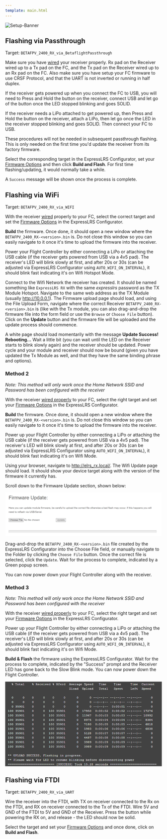 ```yaml
---
template: main.html
---
```


![Setup-Banner](https://raw.githubusercontent.com/ExpressLRS/ExpressLRS-hardware/master/img/quick-start.png)

## Flashing via Passthrough

Target: `BETAFPV_2400_RX_via_BetaflightPassthrough`

Make sure you have [wired](../../quick-start/rx-fcprep/#betafpv-receivers) your receiver properly. Rx pad on the Receiver wired up to a Tx pad on the FC, and the Tx pad on the Receiver wired up to an Rx pad on the FC. Also make sure you have setup your FC firmware to use CRSF Protocol, and that the UART is not inverted or running in half duplex.

If the receiver gets powered up when you connect the FC to USB, you will need to Press and Hold the button on the receiver, connect USB and let go of the button once the LED stopped blinking and goes SOLID.

If the receiver needs a LiPo attached to get powered up, then Press and Hold the button on the receiver, attach a LiPo, then let go once the LED in the receiver stopped blinking and goes SOLID. Then connect your FC to USB.

These procedures will not be needed in subsequent passthrough flashing. This is only needed on the first time you'd update the receiver from its factory firmware.

Select the corresponding target in the ExpressLRS Configurator, set your [Firmware Options](../../quick-start/firmware-options) and then click **Build and Flash**. For first time flashing/updating, it would normally take a while.

A `Success` message will be shown once the process is complete.

## Flashing via WiFi

Target: `BETAFPV_2400_RX_via_WIFI`

With the receiver [wired](../../quick-start/rx-fcprep/#betafpv-receivers) properly to your FC, select the correct target and set the [Firmware Options](../../quick-start/firmware-options) in the ExpressLRS Configurator.

**Build** the firmware. Once done, it should open a new window where the `BETAFPV_2400_RX-<version>.bin` is. Do not close this window so you can easily navigate to it once it's time to upload the firmware into the receiver.

Power your Flight Controller by either connecting a LiPo or attaching the USB cable (if the receiver gets powered from USB via a 4v5 pad). The receiver's LED will blink slowly at first, and after 20s or 30s (can be adjusted via ExpressLRS Configurator using `AUTO_WIFI_ON_INTERVAL`), it should blink fast indicating it's on Wifi Hotspot Mode.

Connect to the Wifi Network the receiver has created. It should be named something like `ExpressLRS RX` with the same *expresslrs* password as the TX Module Hotspot. Navigate to the same web address as the TX Module (usually http://10.0.0.1). The Firmware upload page should load, and using the File Upload Form, navigate where the correct Receiver `BETAFPV_2400_RX-<version>.bin` is (like with the Tx module, you can also drag-and-drop the firmware file into the form field or use the `Browse` or `Choose File` button). Click on the **Update** button and the firmware file will be uploaded and the update process should commence.

A white page should load momentarily with the message **Update Success! Rebooting...** Wait a little bit (you can wait until the LED on the Receiver starts to blink slowly again) and the receiver should be updated. Power cycle and your module and receiver should now be bound (given you have updated the Tx Module as well, and that they have the same binding phrase and options).

### Method 2

*Note: This method will only work once the Home Network SSID and Password has been configured with the receiver*

With the receiver [wired properly](/quick-start/rx-fcprep/#namimnorc-voyager-flash) to your FC, select the right target and set your [Firmware Options](/quick-start/firmware-options) in the ExpressLRS Configurator.

**Build** the firmware. Once done, it should open a new window where the `BETAFPV_2400_RX-<version>.bin` is. Do not close this window so you can easily navigate to it once it's time to upload the firmware into the receiver.

Power up your Flight Controller by either connecting a LiPo or attaching the USB cable (if the receiver gets powered from USB via a 4v5 pad). The receiver's LED will blink slowly at first, and after 20s or 30s (can be adjusted via ExpressLRS Configurator using `AUTO_WIFI_ON_INTERVAL`), it should blink fast indicating it's on Wifi Mode.

Using your browser, navigate to http://elrs_rx.local/. The Wifi Update page should load. It should show your device target along with the version of the firmware it currently has.

Scroll down to the Firmware Update section, shown below:

![Firmware Update](../assets/images/web-firmwareupdate.png)

Drag-and-drop the `BETAFPV_2400_RX-<version>.bin` file created by the ExpressLRS Configurator into the Choose File field, or manually navigate to the Folder by clicking the `Choose File` button. Once the correct file is selected, click the `Update`. Wait for the process to complete, indicated by a Green popup screen. 

You can now power down your Flight Controller along with the receiver.

### Method 3

*Note: This method will only work once the Home Network SSID and Password has been configured with the receiver*

With the receiver [wired properly](/quick-start/rx-fcprep/#namimnorc-voyager-flash) to your FC, select the right target and set your [Firmware Options](/quick-start/firmware-options) in the ExpressLRS Configurator.

Power up your Flight Controller by either connecting a LiPo or attaching the USB cable (if the receiver gets powered from USB via a 4v5 pad). The receiver's LED will blink slowly at first, and after 20s or 30s (can be adjusted via ExpressLRS Configurator using `AUTO_WIFI_ON_INTERVAL`), it should blink fast indicating it's on Wifi Mode.

**Build & Flash** the firmware using the ExpressLRS Configurator. Wait for the process to complete, indicated by the "Success" prompt and the Receiver LED has gone back to the Slow Blink mode. You can now power down the Flight Controller.

![RXUpload Log](../assets/images/RXWifiUpdateLog.png)

## Flashing via FTDI

Target: `BETAFPV_2400_RX_via_UART`

Wire the receiver into the FTDI, with TX on receiver connected to the Rx on the FTDI, and RX on receiver connected to the Tx of the FTDI. Wire 5V and GND of the FTDI to 5V and GND of the Receiver. Press the button while powering the RX on, and release - the LED should now be solid.

Select the target and set your [Firmware Options](../../quick-start/firmware-options) and once done, click on **Build and Flash**.